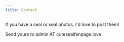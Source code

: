 ```yaml
---
title: Contact
---
```

If you have a seal or seal photos, I'd love to post them!

Send yours to admin AT cutesealfanpage.love
